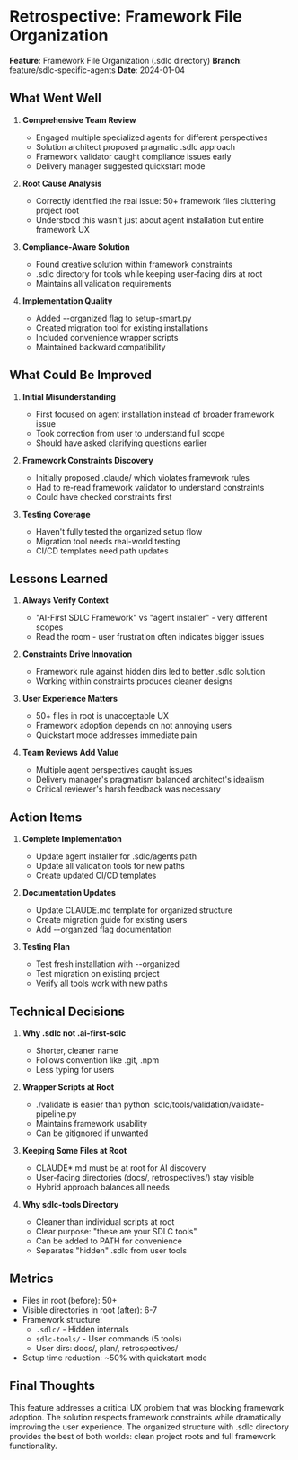 # Retrospective: Framework File Organization

**Feature**: Framework File Organization (.sdlc directory)
**Branch**: feature/sdlc-specific-agents
**Date**: 2024-01-04

## What Went Well

1. **Comprehensive Team Review**
   - Engaged multiple specialized agents for different perspectives
   - Solution architect proposed pragmatic .sdlc approach
   - Framework validator caught compliance issues early
   - Delivery manager suggested quickstart mode

2. **Root Cause Analysis**
   - Correctly identified the real issue: 50+ framework files cluttering project root
   - Understood this wasn't just about agent installation but entire framework UX

3. **Compliance-Aware Solution**
   - Found creative solution within framework constraints
   - .sdlc directory for tools while keeping user-facing dirs at root
   - Maintains all validation requirements

4. **Implementation Quality**
   - Added --organized flag to setup-smart.py
   - Created migration tool for existing installations
   - Included convenience wrapper scripts
   - Maintained backward compatibility

## What Could Be Improved

1. **Initial Misunderstanding**
   - First focused on agent installation instead of broader framework issue
   - Took correction from user to understand full scope
   - Should have asked clarifying questions earlier

2. **Framework Constraints Discovery**
   - Initially proposed .claude/ which violates framework rules
   - Had to re-read framework validator to understand constraints
   - Could have checked constraints first

3. **Testing Coverage**
   - Haven't fully tested the organized setup flow
   - Migration tool needs real-world testing
   - CI/CD templates need path updates

## Lessons Learned

1. **Always Verify Context**
   - "AI-First SDLC Framework" vs "agent installer" - very different scopes
   - Read the room - user frustration often indicates bigger issues

2. **Constraints Drive Innovation**
   - Framework rule against hidden dirs led to better .sdlc solution
   - Working within constraints produces cleaner designs

3. **User Experience Matters**
   - 50+ files in root is unacceptable UX
   - Framework adoption depends on not annoying users
   - Quickstart mode addresses immediate pain

4. **Team Reviews Add Value**
   - Multiple agent perspectives caught issues
   - Delivery manager's pragmatism balanced architect's idealism
   - Critical reviewer's harsh feedback was necessary

## Action Items

1. **Complete Implementation**
   - Update agent installer for .sdlc/agents path
   - Update all validation tools for new paths
   - Create updated CI/CD templates

2. **Documentation Updates**
   - Update CLAUDE.md template for organized structure
   - Create migration guide for existing users
   - Add --organized flag documentation

3. **Testing Plan**
   - Test fresh installation with --organized
   - Test migration on existing project
   - Verify all tools work with new paths

## Technical Decisions

1. **Why .sdlc not .ai-first-sdlc**
   - Shorter, cleaner name
   - Follows convention like .git, .npm
   - Less typing for users

2. **Wrapper Scripts at Root**
   - ./validate is easier than python .sdlc/tools/validation/validate-pipeline.py
   - Maintains framework usability
   - Can be gitignored if unwanted

3. **Keeping Some Files at Root**
   - CLAUDE*.md must be at root for AI discovery
   - User-facing directories (docs/, retrospectives/) stay visible
   - Hybrid approach balances all needs

4. **Why sdlc-tools Directory**
   - Cleaner than individual scripts at root
   - Clear purpose: "these are your SDLC tools"
   - Can be added to PATH for convenience
   - Separates "hidden" .sdlc from user tools

## Metrics

- Files in root (before): 50+
- Visible directories in root (after): 6-7
- Framework structure:
  - `.sdlc/` - Hidden internals
  - `sdlc-tools/` - User commands (5 tools)
  - User dirs: docs/, plan/, retrospectives/
- Setup time reduction: ~50% with quickstart mode

## Final Thoughts

This feature addresses a critical UX problem that was blocking framework adoption. The solution respects framework constraints while dramatically improving the user experience. The organized structure with .sdlc directory provides the best of both worlds: clean project roots and full framework functionality.